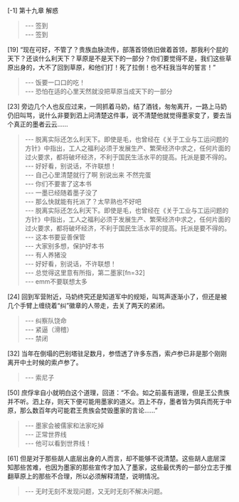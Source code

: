 
[-1] 第十九章 解惑
>--- 签到<br>
>--- 签到<br>

[19] “现在可好，不管了？贵族血脉流传，部落首领依旧做着首领，那我利个屁的天下？还谈什么利天下？草原是不是天下的一部分？你们要觉得不是，我们这些草原出身的，大不了回到草原，和他们打！死了拉倒！也不枉我当年的誓言！”
>--- 饭要一口口的吃！<br>
>--- 恐怕在适的心里天然就没把草原当成天下的一部分<br>

[23] 旁边几个人也反应过来，一同抓着马奶，结了酒钱，匆匆离开，一路上马奶仍旧叫骂，说什么非要到泗上问清楚这件事，说不清楚他就觉得墨家变了，要去当个真正的墨者云云……
>--- 脱离实际还怎么利天下。即使是毛，也曾经在《关于工业与工运问题的方针》中指出，工人之福利必须于发展生产、繁荣经济中求之，任何片面的过火要求，都将破坏经济，不利于国民生活水平的提高。托派是要不得的。<br>
>--- 好好看，别说话，不许联想！<br>
>--- 自己心里清楚就行了啊 别说出来 不然完蛋<br>
>--- 你们不要害了这本书<br>
>--- 一墨已经随着墨子没了<br>
>--- 那么快就能有托派了？太早熟也不好吧<br>
>--- 脱离实际还怎么利天下。即使是毛，也曾经在《关于工业与工运问题的方针》中指出，工人之福利必须于发展生产、繁荣经济中求之，任何片面的过火要求，都将破坏经济，不利于国民生活水平的提高。托派是要不得的。<br>
>--- 这本书要妥善保管<br>
>--- 大家别多想，保护好本书<br>
>--- 有人养猪没<br>
>--- 好好看，别说话，不许联想！<br>
>--- 总觉得这里意有所指，第二墨家[fn=32]<br>
>--- emm不要联想太多<br>

[24] 回到军营附近，马奶终究还是知道军中的规矩，叫骂声逐渐小了，但还是被几个手臂上缠绕着“纠”徽章的人带走，去关了两天的紧闭。
>--- 纠察队饶命<br>
>--- 紧逼（滑稽）<br>
>--- 禁闭<br>

[32] 当年在倒塌的巴别塔驻足数月，参悟透了许多东西，索卢参已非是那个刚刚离开中土时候的索卢参了。
>--- 索尼子<br>

[50] 庶俘芈自小就明白这个道理，回道：“不会。如之前虽有道理，但是王公贵族并不听。泗上存，则天下便可能用墨家的道义。泗上不存，墨者皆为弭兵而死于中原，那么数百年内可能君王贵族会焚毁墨家的言论……”
>--- 墨家会被儒家和法家吃掉<br>
>--- 正常世界线<br>
>--- 他可以看到世界线！<br>

[61] 但是对于那些胡人底层出身的人而言，却不能够不说清楚。这些胡人底层深知那些苦难，也因为墨家的那些宣传才加入了墨家，这些最优秀的一部分立志于推翻草原上的那些不合理，所以必须解释清楚，说明情况。
>--- 无时无刻不发现问题，又无时无刻不解决问题。<br>
